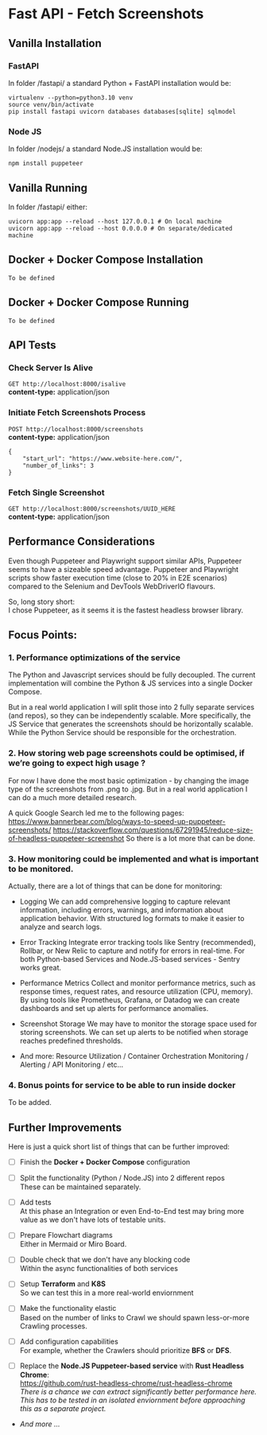 # Fast API - Fetch Screenshots

## Vanilla Installation

### FastAPI
In folder /fastapi/ a standard Python + FastAPI installation would be:
```
virtualenv --python=python3.10 venv
source venv/bin/activate
pip install fastapi uvicorn databases databases[sqlite] sqlmodel
```

### Node JS
In folder /nodejs/ a standard Node.JS installation would be:
```
npm install puppeteer
```

## Vanilla Running

In folder /fastapi/ either:
```
uvicorn app:app --reload --host 127.0.0.1 # On local machine
uvicorn app:app --reload --host 0.0.0.0 # On separate/dedicated machine
```

## Docker + Docker Compose Installation
```
To be defined
```

## Docker + Docker Compose Running
```
To be defined
```

## API Tests

### Check Server Is Alive

`GET http://localhost:8000/isalive`  
**content-type:** application/json

### Initiate Fetch Screenshots Process

`POST http://localhost:8000/screenshots`  
**content-type:** application/json

```
{
    "start_url": "https://www.website-here.com/",
    "number_of_links": 3
}
```

### Fetch Single Screenshot

`GET http://localhost:8000/screenshots/UUID_HERE`  
**content-type:** application/json


## Performance Considerations

Even though Puppeteer and Playwright support similar APIs, Puppeteer seems to have a sizeable speed advantage. Puppeteer and Playwright scripts show faster execution time (close to 20% in E2E scenarios) compared to the Selenium and DevTools WebDriverIO flavours.

So, long story short:  
I chose Puppeteer, as it seems it is the fastest headless browser library.


## Focus Points:

### 1. Performance optimizations of the service

The Python and Javascript services should be fully decoupled.
The current implementation will combine the Python & JS services into a single Docker Compose.

But in a real world application I will split those into 2 fully separate services (and repos), so they can be independently scalable.
More specifically, the JS Service that generates the screenshots should be horizontally scalable.
While the Python Service should be responsible for the orchestration.

### 2. How storing web page screenshots could be optimised, if we’re going to expect high usage ?

For now I have done the most basic optimization - by changing the image type of the screenshots from .png to .jpg.
But in a real world application I can do a much more detailed research.

A quick Google Search led me to the following pages:
https://www.bannerbear.com/blog/ways-to-speed-up-puppeteer-screenshots/
https://stackoverflow.com/questions/67291945/reduce-size-of-headless-puppeteer-screenshot
So there is a lot more that can be done.

### 3. How monitoring could be implemented and what is important to be monitored.
Actually, there are a lot of things that can be done for monitoring:

- Logging
We can add comprehensive logging to capture relevant information, including errors, warnings, and information about application behavior. With structured log formats to make it easier to analyze and search logs.

- Error Tracking
Integrate error tracking tools like Sentry (recommended), Rollbar, or New Relic to capture and notify for errors in real-time.
For both Python-based Services and Node.JS-based services - Sentry works great.

- Performance Metrics
Collect and monitor performance metrics, such as response times, request rates, and resource utilization (CPU, memory).
By using tools like Prometheus, Grafana, or Datadog we can create dashboards and set up alerts for performance anomalies.

- Screenshot Storage
We may have to monitor the storage space used for storing screenshots.
We can set up alerts to be notified when storage reaches predefined thresholds.

- And more:
Resource Utilization / Container Orchestration Monitoring / Alerting / API Monitoring / etc...

### 4. Bonus points for service to be able to run inside docker

To be added.

## Further Improvements

Here is just a quick short list of things that can be further improved:

- [ ] Finish the **Docker + Docker Compose** configuration

- [ ] Split the functionality (Python / Node.JS) into 2 different repos  
These can be maintained separately.

- [ ] Add tests  
At this phase an Integration or even End-to-End test may bring more value as we don't have lots of testable units.

- [ ] Prepare Flowchart diagrams  
Either in Mermaid or Miro Board.

- [ ] Double check that we don't have any blocking code  
Within the async functionalities of both services

- [ ] Setup **Terraform** and **K8S**  
So we can test this in a more real-world enviornment

- [ ] Make the functionality elastic  
Based on the number of links to Crawl we should spawn less-or-more Crawling processes.

- [ ] Add configuration capabilities  
For example, whether the Crawlers should prioritize **BFS** or **DFS**.

- [ ] Replace the **Node.JS Puppeteer-based service** with **Rust Headless Chrome**:  
https://github.com/rust-headless-chrome/rust-headless-chrome  
_There is a chance we can extract significantly better performance here. This has to be tested in an isolated enviornment before approaching this as a separate project._

- _And more ..._